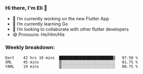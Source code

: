 ### Hi there, I'm Eli 👋
- 🔭 I’m currently working on the new Flutter App
- 🌱 I’m currently learning Go
- 🦄 I’m looking to collaborate with other flutter developers
- 😄 Pronouns: He/Him/His

### Weekly breakdown:
<!--START_SECTION:waka-->
```text
Dart    42 hrs 19 mins  ████████████████████████▒   97.50 % 
XML     45 mins         ▒░░░░░░░░░░░░░░░░░░░░░░░░   01.75 % 
YAML    19 mins         ▒░░░░░░░░░░░░░░░░░░░░░░░░   00.75 % 
```
<!--END_SECTION:waka-->
